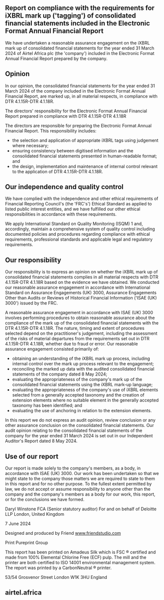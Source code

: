## Report on compliance with the requirements for iXBRL mark up ('tagging') of consolidated financial statements included in the Electronic Format Annual Financial Report

We have undertaken a reasonable assurance engagement on the iXBRL mark up of consolidated financial statements for the year ended 31 March 2024 of Airtel Africa plc (the 'company') included in the Electronic Format Annual Financial Report prepared by the company.

## Opinion

In our opinion, the consolidated financial statements for the year ended 31 March 2024 of the company included in the Electronic Format Annual Financial Report, are marked up, in all material respects, in compliance with DTR 4.1.15R-DTR 4.1.18R.

The directors' responsibility for the Electronic Format Annual Financial Report prepared in compliance with DTR 4.1.15R-DTR 4.1.18R

The directors are responsible for preparing the Electronic Format Annual Financial Report. This responsibility includes:

-  the selection and application of appropriate iXBRL tags using judgement where necessary;
-  ensuring consistency between digitised information and the consolidated financial statements presented in human-readable format; and
-  the design, implementation and maintenance of internal control relevant to the application of DTR 4.1.15R-DTR 4.1.18R.

## Our independence and quality control

We have complied with the independence and other ethical requirements of Financial Reporting Council's (the 'FRC's') Ethical Standard as applied to listed public interest entities, and we have fulfilled our other ethical responsibilities in accordance with these requirements.

We apply International Standard on Quality Monitoring (ISQM) 1 and, accordingly, maintain a comprehensive system of quality control including documented policies and procedures regarding compliance with ethical requirements, professional standards and applicable legal and regulatory requirements.

<!-- image -->

## Our responsibility

Our responsibility is to express an opinion on whether the iXBRL mark up of consolidated financial statements complies in all material respects with DTR 4.1.15R-DTR 4.1.18R based on the evidence we have obtained. We conducted our reasonable assurance engagement in accordance with International Standard on Assurance Engagements (UK) 3000, Assurance Engagements Other than Audits or Reviews of Historical Financial Information ('ISAE (UK) 3000') issued by the FRC.

A reasonable assurance engagement in accordance with ISAE (UK) 3000 involves performing procedures to obtain reasonable assurance about the compliance of the mark up of the consolidated financial statements with the DTR 4.1.15R-DTR 4.1.18R. The nature, timing and extent of procedures selected depend on the practitioner's judgement, including the assessment of the risks of material departures from the requirements set out in DTR 4.1.15R-DTR 4.1.18R, whether due to fraud or error. Our reasonable assurance engagement consisted primarily of:

-  obtaining an understanding of the iXBRL mark up process, including internal control over the mark up process relevant to the engagement;
-  reconciling the marked up data with the audited consolidated financial statements of the company dated 8 May 2024;
-  evaluating the appropriateness of the company's mark up of the consolidated financial statements using the iXBRL mark-up language;
-  evaluating the appropriateness of the company's use of iXBRL elements selected from a generally accepted taxonomy and the creation of extension elements where no suitable element in the generally accepted taxonomy has been identified; and
-  evaluating the use of anchoring in relation to the extension elements.

In this report we do not express an audit opinion, review conclusion or any other assurance conclusion on the consolidated financial statements. Our audit opinion relating to the consolidated financial statements of the company for the year ended 31 March 2024 is set out in our Independent Auditor's Report dated 8 May 2024.

## Use of our report

Our report is made solely to the company's members, as a body, in accordance with ISAE (UK) 3000. Our work has been undertaken so that we might state to the company those matters we are required to state to them in this report and for no other purpose. To the fullest extent permitted by law, we do not accept or assume responsibility to anyone other than the company and the company's members as a body for our work, this report, or for the conclusions we have formed.

Daryl Winstone FCA (Senior statutory auditor) For and on behalf of Deloitte LLP London, United Kingdom

7 June 2024

Designed and produced by Friend www.friendstudio.com

Print Pureprint Group

This report has been printed on Amadeus Silk which is FSC ®  certified and made from 100% Elemental Chlorine Free (ECF) pulp. The mill and the printer are both certified to ISO 14001 environmental management system. The report was printed by a CarbonNeutral ®  printer.

<!-- image -->

53/54 Grosvenor Street London W1K 3HU England

## airtel.africa